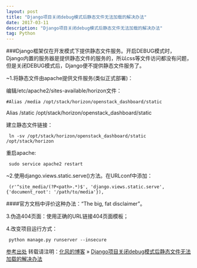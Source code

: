 ```yaml
---
layout: post
title: "Django项目关闭debug模式后静态文件无法加载的解决办法"
date: 2017-03-11
description: "Django项目关闭debug模式后静态文件无法加载的解决办法"
tag: Python
---
```


﻿###Django框架仅在开发模式下提供静态文件服务。开启DEBUG模式时，Django内置的服务器是提供静态文件的服务的，所以css等文件访问都没有问题，但是关闭DEBUG模式后，Django便不提供静态文件服务了。


~1.将静态文件由apache提供文件服务(类似正式部署)：

 编辑/etc/apache2/sites-available/horizon文件：

    #Alias /media /opt/stack/horizon/openstack_dashboard/static
Alias /static /opt/stack/horizon/openstack_dashboard/static

建立静态文件链接：

     ln -sv /opt/stack/horizon/openstack_dashboard/static /opt/stack/horizon

重启apache:

     sudo service apache2 restart

~2.使用django.views.static.serve()方法。在URLconf中添加：

     (r'^site_media/(?P<path>.*)$', 'django.views.static.serve',{'document_root': '/path/to/media'}),

####官方文档中评价这种办法：“The big, fat disclaimer”。

3.伪造404页面：使用正确的URL链接404页面模板；

4.改变项目运行方式：

     python manage.py runserver --insecure

[参考出处](https://my.oschina.net/zyzzy/blog/173262)
转载请注明：[化风的博客](http://ChhXin.github.io) » [Django项目关闭debug模式后静态文件无法加载的解决办法](/2017/03/Django项目关闭debug模式后静态文件无法加载的解决办法/)  
